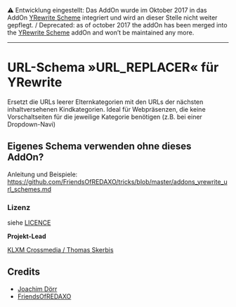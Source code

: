 ⚠️ Entwicklung eingestellt: Das AddOn wurde im Oktober 2017 in das AddOn [YRewrite Scheme](https://github.com/FriendsOfREDAXO/yrewrite_scheme) integriert und wird an dieser Stelle nicht weiter gepflegt. / Deprecated: as of october 2017 the addOn has been merged into the [YRewrite Scheme](https://github.com/FriendsOfREDAXO/yrewrite_scheme) addOn and won’t be maintained any more.

---

# URL-Schema »URL_REPLACER« für YRewrite

Ersetzt die URLs leerer Elternkategorien mit den URLs der nächsten inhaltversehenen Kindkategorien.
Ideal für Webpräsenzen, die keine Vorschaltseiten für die jeweilige Kategorie benötigen (z.B. bei einer Dropdown-Navi)



## Eigenes Schema verwenden ohne dieses AddOn?

Anleitung und Beispiele: https://github.com/FriendsOfREDAXO/tricks/blob/master/addons_yrewrite_url_schemes.md

### Lizenz

siehe [LICENCE](https://github.com/FriendsOfREDAXO/urlreplacer/blob/master/LICENCE)

**Projekt-Lead**

[KLXM Crossmedia / Thomas Skerbis](https://klxm.de)

## Credits

- [Joachim Dörr](https://github.com/joachimdoerr)
- [FriendsOfREDAXO](https://github.com/FriendsOfREDAXO)
